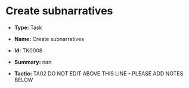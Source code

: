 # Create subnarratives

* **Type:** Task

* **Name:** Create subnarratives

* **Id:** TK0008

* **Summary:** nan

* **Tactic:** TA02
DO NOT EDIT ABOVE THIS LINE - PLEASE ADD NOTES BELOW